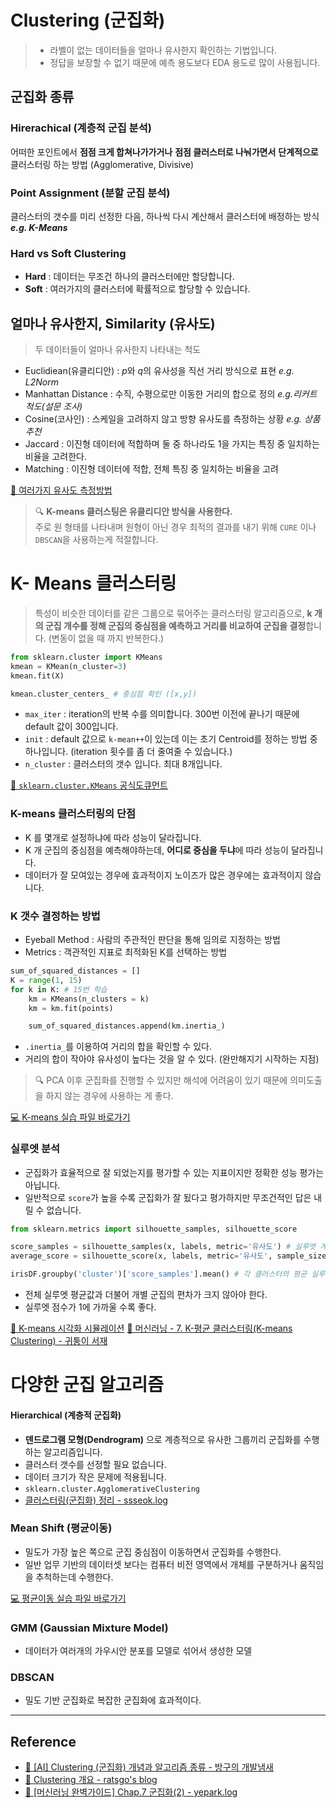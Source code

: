 # Clustering (군집화)
> - 라벨이 없는 데이터들을 얼마나 유사한지 확인하는 기법입니다.
> - 정답을 보장할 수 없기 때문에 예측 용도보다 EDA 용도로 많이 사용됩니다.
## 군집화 종류

### Hirerachical (계층적 군집 분석)
어떠한 포인트에서 **점점 크게 합쳐나가가거나** **점점 클러스터로 나눠가면서** **단계적으로** 클러스터링 하는 방법 (Agglomerative, Divisive)

### Point Assignment (분할 군집 분석)
클러스터의 갯수를 미리 선정한 다음, 하나씩 다시 계산해서 클러스터에 배정하는 방식 **_e.g. K-Means_**

### Hard vs Soft Clustering

- **Hard** : 데이터는 무조건 하나의 클러스터에만 할당합니다.
- **Soft** : 여러가지의 클러스터에 확률적으로 할당할 수 있습니다.

## 얼마나 유사한지, **Similarity (유사도)**
> 두 데이터들이 얼마나 유사한지 나타내는 척도

- Euclidiean(유클리디안) : $p$와 $q$의 유사성을 직선 거리 방식으로 표현 _e.g. L2Norm_
- Manhattan Distance : 수직, 수평으로만 이동한 거리의 합으로 정의 _e.g.리커트 척도(설문 조사)_
- Cosine(코사인) : 스케일을 고려하지 않고 방향 유사도를 측정하는 상황 _e.g. 상품 추천_
- Jaccard : 이진형 데이터에 적합하며 둘 중 하나라도 1을 가지는 특징 중 일치하는 비율을 고려한다. 
- Matching : 이진형 데이터에 적합,  전체 특징 중 일치하는 비율을 고려

[🔗 여러가지 유사도 측정방법](https://goofcode.github.io/similarity-measure)

> 🔍 **K-means 클러스팅은 유클리디안 방식을 사용한다.**<br> 주로 원 형태를 나타내며 원형이 아닌 경우 최적의 결과를 내기 위해 `CURE` 이나 `DBSCAN`을 사용하는게 적절합니다.

# K- Means 클러스터링
> 특성이 비슷한 데이터를 같은 그룹으로 묶어주는 클러스터링 알고리즘으로, **k 개의 군집 개수를 정해 군집의 중심점을 예측하고 거리를 비교하여 군집을 결정**합니다. (변동이 없을 때 까지 반복한다.)

```py
from sklearn.cluster import KMeans
kmean = KMean(n_cluster=3)
kmean.fit(X)

kmean.cluster_centers_ # 중심점 확인 ([x,y])
```
  - `max_iter` : iteration의 반복 수를 의미합니다. 300번 이전에 끝나기 때문에 default 값이 300입니다.
  - `init` : default 값으로 `k-mean++`이 있는데 이는 초기 Centroid를 정하는 방법 중 하나입니다. (iteration 횟수를 좀 더 줄여줄 수 있습니다.)
  - `n_cluster` : 클러스터의 갯수 입니다. 최대 8개입니다.

[🔗 `sklearn.cluster.KMeans` 공식도큐먼트](https://scikit-learn.org/stable/modules/generated/sklearn.cluster.KMeans.html)

### K-means 클러스터링의 단점
- K 를 몇개로 설정하냐에 따라 성능이 달라집니다.
- K 개 군집의 중심점을 예측해야하는데, **어디로 중심을 두냐**에 따라 성능이 달라집니다.
- 데이터가 잘 모여있는 경우에 효과적이지 노이즈가 많은 경우에는 효과적이지 않습니다.

### K 갯수 결정하는 방법
- Eyeball Method : 사람의 주관적인 판단을 통해 임의로 지정하는 방법
- Metrics : 객관적인 지표로 최적화된 K를 선택하는 방법

```py
sum_of_squared_distances = []
K = range(1, 15)
for k in K: # 15번 학습
    km = KMeans(n_clusters = k)
    km = km.fit(points)

    sum_of_squared_distances.append(km.inertia_) 
```
- `.inertia_`를 이용하여 거리의 합을 확인할 수 있다. 
- 거리의 합이 작아야 유사성이 높다는 것을 알 수 있다. (완만해지기 시작하는 지점)

> 🔍 PCA 이후 군집화를 진행할 수 있지만 해석에 어려움이 있기 때문에 의미도출을 하지 않는 경우에 사용하는 게 좋다.

[💻 K-means 실습 파일 바로가기](https://github.com/dustin-kang/dataStudy/blob/main/ML/practice/005_kmeans_실습.ipynb)


### 실루엣 분석
- 군집화가 효율적으로 잘 되었는지를 평가할 수 있는 지표이지만 정확한 성능 평가는 아닙니다.
- 일반적으로 `score`가 높을 수록 군집화가 잘 됬다고 평가하지만 무조건적인 답은 내릴 수 없습니다.

```py
from sklearn.metrics import silhouette_samples, silhouette_score

score_samples = silhouette_samples(x, labels, metric='유사도') # 실루엣 계수
average_score = silhouette_score(x, labels, metric='유사도', sample_size=None) # 모든 데이터의 평균 실루엣 계수 값

irisDF.groupby('cluster')['score_samples'].mean() # 각 클러스터의 평균 실루엣 계수 값
```
- 전체 실루엣 평균값과 더불어 개별 군집의 편차가 크지 않아야 한다.
- 실루엣 점수가 1에 가까울 수록 좋다.






[🔗 K-means 시각화 시뮬레이션](https://www.naftaliharris.com/blog/visualizing-k-means-clustering/)
[🔗 머신러닝 - 7. K-평균 클러스터링(K-means Clustering) - 귀퉁이 서재](https://bkshin.tistory.com/entry/머신러닝-7-K-평균-군집화-K-means-Clustering)

# 다양한 군집 알고리즘
#### Hierarchical (계층적 군집화)
-  **덴드로그램 모형(Dendrogram)** 으로 계층적으로 유사한 그룹끼리 군집화를 수행하는 알고리즘입니다.
- 클러스터 갯수를 선정할 필요 없습니다.
- 데이터 크기가 작은 문제에 적용됩니다.
- `sklearn.cluster.AgglomerativeClustering` 
- [클러스터링(군집화) 정리 - ssseok.log](https://velog.io/@ljs7463/클러스터링)


### Mean Shift (평균이동)
- 밀도가 가장 높은 쪽으로 군집 중심점이 이동하면서 군집화를 수행한다.
- 일반 업무 기반의 데이터셋 보다는 컴퓨터 비전 영역에서 개체를 구분하거나 움직임을 추척하는데 수행한다.

[💻 평균이동 실습 파일 바로가기](https://github.com/dustin-kang/dataStudy/blob/main/ML/practice/005a_mean_shift_실습.ipynb)

### GMM (Gaussian Mixture Model)
- 데이터가 여러개의 가우시안 분포를 모델로 섞어서 생성한 모델


### DBSCAN
- 밀도 기반 군집화로 복잡한 군집화에 효과적이다.

---
## Reference
- [🔗 [AI] Clustering (군집화) 개념과 알고리즘 종류 - 방구의 개발냄새](https://bangu4.tistory.com/98)
- [🔗 Clustering 개요 - ratsgo's blog](https://ratsgo.github.io/machine%20learning/2017/04/16/clustering/)
- [🔗 [머신러닝 완벽가이드] Chap.7 군집화(2) - yepark.log](https://velog.io/@yepark/머신러닝-완벽가이드-Chap.7-군집화-2)